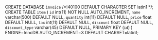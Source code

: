 CREATE DATABASE `invoice` /*!40100 DEFAULT CHARACTER SET latin1 */;<br>
CREATE TABLE `item` (
  `id` int(11) NOT NULL AUTO_INCREMENT,
  `name` varchar(500) DEFAULT NULL,
  `quantity` int(11) DEFAULT NULL,
  `price` float DEFAULT NULL,
  `tax` int(11) DEFAULT NULL,
  `discount` float DEFAULT NULL,
  `discount_type` varchar(45) DEFAULT NULL,
  PRIMARY KEY (`id`)
) ENGINE=InnoDB AUTO_INCREMENT=3 DEFAULT CHARSET=latin1;
